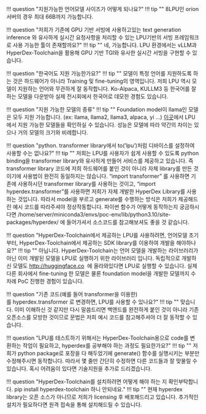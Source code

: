 
!!! question "지원가능한 언어모델 사이즈가 어떻게 되나요?"
!!! tip ""
    8LPU인 orion 서버의 경우 최대 66B까지 가능합니다. 

!!! question "저희가 기존에 GPU 기반 서빙에 사용하고있는 text generation inference 와 유사하게 실시간 요청사항을 처리할 수 있는 LPU기반의 서빙 프레임워크로 사용 가능한 툴이 존재할까요?"
!!! tip ""
    네, 가능합니다. LPU 환경에서는 vLLM과 HyperDex-Toolchain을 활용해 GPU 기반 TGI와 유사한 실시간 서빙을 구현할 수 있습니다.

!!! question "한국어도 지원 가능한가요?"
!!! tip ""
    모델이 특정 언어를 지원하도록 하는 것은 하드웨어가 아니라 Training 및 fine-tuning의 영역입니다. 저희 LPU 역시 모델이 지원하는 언어와 무관하게 잘 동작합니다. Ko-Alpaca, KULLM3 등 한국어를 잘하는 모델을 다운받아 실제 전시회에서 한국어로 데모한 경험도 있습니다.

!!! question "지원 가능한 모델의 종류"
!!! tip ""
    Foundation model이 llama인 모델은 모두 지원 가능합니다. (ex: llama, llama2, llama3, alpaca, yi …) [이곳](supported_models.md)에서 LPU에서 지원 가능한 모델들을 확인하실 수 있습니다.  성능은 모델에 따라 약간의 차이는 있으나 거의 모델의 크기와 비례합니다.

!!! question "python. transformer library에서 to(’lpu’)처럼 디바이스를 설정하여 사용할 수는 없나요?"
!!! tip ""
    저희는 LPU를 사용자가 쉽게 사용할 수 있도록 python binding을 transformer library와 유사하게 만들어 서비스를 제공하고 있습니다. 즉 transformer library 코드에 저희 하드웨어를 붙인 것이 아니라 자체 library를 만든 것이기에 사용법이 완전히 동일하지는 않습니다. “import transformer” 를 사용하면 기존에 사용하시던 transformer library를 사용하는 것이고, “import hyperdex.transformer”를 사용하면 저희가 자체 개발한 HyperDex Library를 사용하는 것입니다. 따라서 model을 부르고 generate를 수행하는 방식은 저희가 제공해드린 예시 코드를 따라주셔야 정상작동합니다. 파이썬 함수가 어떻게 동작하는지 궁금하시다면 /home/server/miniconda3/envs/poc-env/lib/python3.10/site-packages/hyperdex/ 에 들어가셔서 소스코드를 참고해보셔도 좋을 것 같습니다.

!!! question "HyperDex-Toolchain에서 제공하는 LPU를 사용하려면, 언어모델 초기부터, HyperDex-Toolchain에서 제공하는 SDK library를 이용하여 개발을 해야하나요?"
!!! tip ""
    아닙니다. HyperDex-Toolchain는 언어 모델을 개발하는 라이브러리가 아닌 이미 개발된 모델을 LPU로 실행하기 위한 라이브러리 입니다. 독립적으로 개발하신 모델도 http://huggingface.co  에 올라와있다면 LPU로 실행할 수 있습니다. 실제 다른 회사에서 fine-tuning 한 모델은 물론 foundation model을 개발한 모델까지 수 차례 PoC 진행한 경험이 있습니다.

!!! question "기존 코드(예를 들어 transformer을 이용한)를 hyperdex.transformer 로 변경하면, LPU를 사용할 수 있나요?"
!!! tip ""
    맞습니다. 이미 이해하신 것 같지만 다시 말씀드리면 백엔드를 완전하게 붙인 것이 아니라 기존 오픈소스를 모방한 것이므로 문법은 저희 예시 코드를 참고해주셔야 더 잘 동작할 수 있습니다.

!!! question "LPU를 테스트하기 위해서는 HyperDex-Toolchain용으로 code를 변환하는 작업이 필요하고, hyperdex를 공부해야 하는 과정도 필요한가요?"
!!! tip ""
    저희가 python package로 포장을 다 해두었기에 generate() 함수를 실행시키는 부분만 수정해주시면 동작합니다. 따라서 몇 줄만 간단히 수정하면 다른 코드들과 잘 맞물릴 수 있습니다. 혹시 어려움이 있다면 기술지원을 추가로 드리겠습니다.

!!! question "HyperDex-Toolchain를 설치하려면 어떻게 해야 하는 지 확인부탁합니다. pip install hyperdex-toolchain 하니 안되네요."
!!! tip ""
    현재 hyperdex library는 오픈 소스가 아니므로 저희가 licensing 후 배포해드리고 있습니다. 추가적인 설치가 필요하다면 원격 접속을 통해 설치해드릴 수 있습니다.

